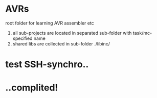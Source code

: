 # AVRs
root folder for learning AVR assembler etc
1) all sub-projects are located in separated sub-folder with task/mc-specified name
2) shared libs are collected in sub-folder ./libinc/


# test SSH-synchro..
# ..complited!
